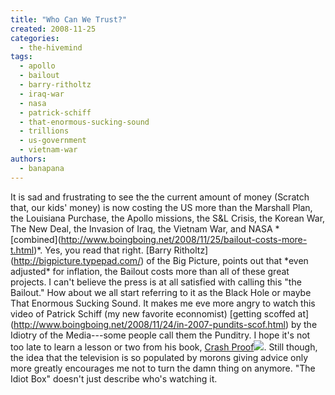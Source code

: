 ```yaml
---
title: "Who Can We Trust?"
created: 2008-11-25
categories: 
  - the-hivemind
tags: 
  - apollo
  - bailout
  - barry-ritholtz
  - iraq-war
  - nasa
  - patrick-schiff
  - that-enormous-sucking-sound
  - trillions
  - us-government
  - vietnam-war
authors: 
  - banapana
---
```


It is sad and frustrating to see the the current amount of money (Scratch that, our kids' money) is now costing the US more than the Marshall Plan, the Louisiana Purchase, the Apollo missions, the S&L Crisis, the Korean War, The New Deal, the Invasion of Iraq, the Vietnam War, and NASA \*\[combined\](http://www.boingboing.net/2008/11/25/bailout-costs-more-t.html)\*. Yes, you read that right. \[Barry Ritholtz\](http://bigpicture.typepad.com/) of the Big Picture, points out that \*even adjusted\* for inflation, the Bailout costs more than all of these great projects. I can't believe the press is at all satisfied with calling this "the Bailout." How about we all start referring to it as the Black Hole or maybe That Enormous Sucking Sound. It makes me eve more angry to watch this video of Patrick Schiff (my new favorite econnomist) \[getting scoffed at\](http://www.boingboing.net/2008/11/24/in-2007-pundits-scof.html) by the Idiotry of the Media---some people call them the Punditry. I hope it's not too late to learn a lesson or two from his book, [Crash Proof](http://www.amazon.com/gp/product/0470043601?ie=UTF8&tag=wwwrussellwar-20&linkCode=as2&camp=1789&creative=390957&creativeASIN=0470043601)![](http://www.assoc-amazon.com/e/ir?t=wwwrussellwar-20&l=as2&o=1&a=0470043601). Still though, the idea that the television is so populated by morons giving advice only more greatly encourages me not to turn the damn thing on anymore. "The Idiot Box" doesn't just describe who's watching it.
